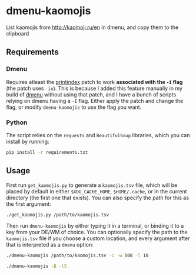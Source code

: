 # dmenu-kaomojis

List kaomojis from http://kaomoji.ru/en in dmenu, and copy them to the clipboard

## Requirements

### Dmenu

Requires atleast the [printindex](https://tools.suckless.org/dmenu/patches/printindex/) patch to
work **associated with the `-I` flag** (the patch uses `-ix`). This is because I added this feature manually in my build of
[dmenu](https://github.com/jonathannerat/dmenu) without using that patch, and I have a bunch of
scripts relying on dmenu having a `-I` flag. Either apply the patch and change the flag, or modify
`dmenu-kaomojis` to use the flag you want.

### Python

The script relies on the `requests` and `BeautifulSoup` libraries, which you can install by running:
```sh
pip install -r requirements.txt
```

## Usage

First run `get_kaomojis.py` to generate a `kaomojis.tsv` file, which will be placed by default in either
`$XDG_CACHE_HOME`, `$HOME/.cache`, or in the current directory (the first one that exists). You can
also specify the path for this as the first argument:

```sh
./get_kaomojis.py /path/to/kaomojis.tsv
```

Then run `dmenu-kaomojis` by either typing it in a terminal, or binding it to a key from your DE/WM of choice.
You can optionally specify the path to the `kaomojis.tsv` file if you choose a custom location, and
every argument after that is interpreted as a `dmenu` option:

```sh
./dmenu-kaomojis /path/to/kaomojis.tsv -c -w 500 -l 10

./dmenu-kaomojis -B -l5
```
